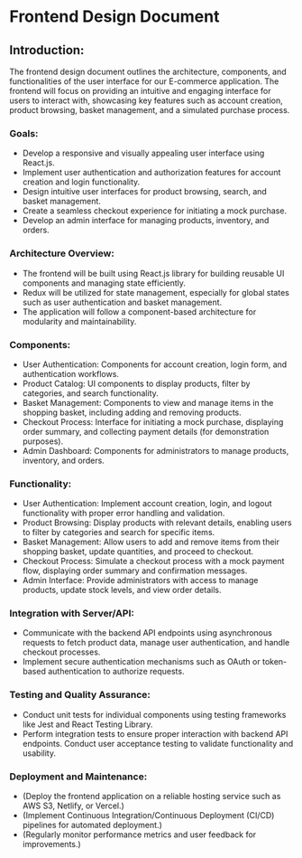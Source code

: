 # Frontend Design Document

## Introduction:
The frontend design document outlines the architecture, components, and functionalities of the user interface for our E-commerce application. The frontend will focus on providing an intuitive and engaging interface for users to interact with, showcasing key features such as account creation, product browsing, basket management, and a simulated purchase process.

### Goals:
- Develop a responsive and visually appealing user interface using React.js.
- Implement user authentication and authorization features for account creation and login functionality.
- Design intuitive user interfaces for product browsing, search, and basket management.
- Create a seamless checkout experience for initiating a mock purchase.
- Develop an admin interface for managing products, inventory, and orders.

### Architecture Overview:
- The frontend will be built using React.js library for building reusable UI components and managing state efficiently.
- Redux will be utilized for state management, especially for global states such as user authentication and basket management.
- The application will follow a component-based architecture for modularity and maintainability.

### Components:
- User Authentication: Components for account creation, login form, and authentication workflows.
- Product Catalog: UI components to display products, filter by categories, and search functionality.
- Basket Management: Components to view and manage items in the shopping basket, including adding and removing products.
- Checkout Process: Interface for initiating a mock purchase, displaying order summary, and collecting payment details (for demonstration purposes).
- Admin Dashboard: Components for administrators to manage products, inventory, and orders.

### Functionality:
- User Authentication: Implement account creation, login, and logout functionality with proper error handling and validation.
- Product Browsing: Display products with relevant details, enabling users to filter by categories and search for specific items.
- Basket Management: Allow users to add and remove items from their shopping basket, update quantities, and proceed to checkout.
- Checkout Process: Simulate a checkout process with a mock payment flow, displaying order summary and confirmation messages.
- Admin Interface: Provide administrators with access to manage products, update stock levels, and view order details.

### Integration with Server/API:
- Communicate with the backend API endpoints using asynchronous requests to fetch product data, manage user authentication, and handle checkout processes.
- Implement secure authentication mechanisms such as OAuth or token-based authentication to authorize requests.

### Testing and Quality Assurance:
- Conduct unit tests for individual components using testing frameworks like Jest and React Testing Library.
- Perform integration tests to ensure proper interaction with backend API endpoints.
Conduct user acceptance testing to validate functionality and usability.

### Deployment and Maintenance:
- (Deploy the frontend application on a reliable hosting service such as AWS S3, Netlify, or Vercel.)
- (Implement Continuous Integration/Continuous Deployment (CI/CD) pipelines for automated deployment.)
- (Regularly monitor performance metrics and user feedback for improvements.)